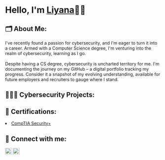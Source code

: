 <h1>Hello, I'm <a href="https://github.com/liyanahazizun">Liyana</a>👋🏼</h1>

<h2>🗂️ About Me:</a></h2>
I've recently found a passion for cybersecurity, and I'm eager to turn it into a career. Armed with a Computer Science degree, I'm venturing into the realm of cybersecurity, learning as I go.
<br />
<br />
Despite having a CS degree, cybersecurity is uncharted territory for me. I'm documenting the journey on my GitHub – a digital portfolio tracking my progress. Consider it a snapshot of my evolving understanding, available for future employers and recruiters to gauge where I stand.

<h2>👩🏻‍💻 Cybersecurity Projects:</a></h2>

<h2>📄 Certifications:</a></h2>
<li><a href="https://www.credly.com/badges/0b26182f-7385-42bf-9ec2-c075b82c065e/public_url">CompTIA Security+</a></li>

<h2> 🔗 Connect with me:</h2>

[<img align="left" width="22px" img src="https://i.stack.imgur.com/gVE0j.png" alt="linkedin" target="_blank" />][linkedin]
[<img align="left" width="22px" img src="https://img.icons8.com/color/48/gmail-new.png" alt="email" />][email]

[linkedin]: https://www.linkedin.com/in/nur-liyana-madihah-hazizun-7554b8201/
[email]: mailto:myemailaddress@gmail.com
